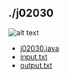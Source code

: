 ## ./j02030
![alt text](image.png)

- [j02030.java](j02030.java)
- [input.txt](input.txt)
- [output.txt](output.txt)
